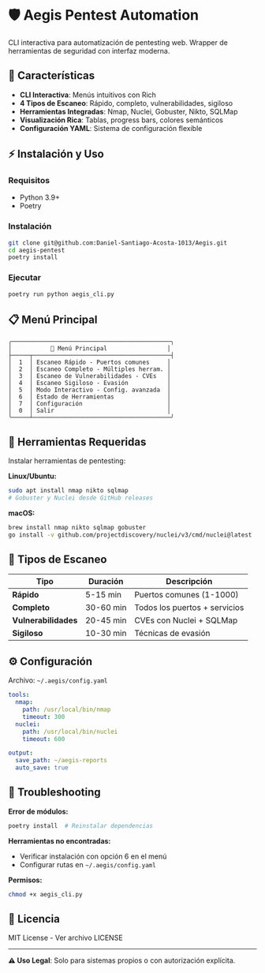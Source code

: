 # 🛡️ Aegis Pentest Automation

CLI interactiva para automatización de pentesting web. Wrapper de herramientas de seguridad con interfaz moderna.

## 🎯 Características

- **CLI Interactiva**: Menús intuitivos con Rich
- **4 Tipos de Escaneo**: Rápido, completo, vulnerabilidades, sigiloso
- **Herramientas Integradas**: Nmap, Nuclei, Gobuster, Nikto, SQLMap
- **Visualización Rica**: Tablas, progress bars, colores semánticos
- **Configuración YAML**: Sistema de configuración flexible

## ⚡ Instalación y Uso

### Requisitos
- Python 3.9+
- Poetry

### Instalación
```bash
git clone git@github.com:Daniel-Santiago-Acosta-1013/Aegis.git
cd aegis-pentest
poetry install
```

### Ejecutar
```bash
poetry run python aegis_cli.py
```

## 📋 Menú Principal

```
╭─────────────────────────────────────────────╮
│           🎯 Menú Principal                 │
├─────┬───────────────────────────────────────┤
│  1  │ Escaneo Rápido - Puertos comunes     │
│  2  │ Escaneo Completo - Múltiples herram. │
│  3  │ Escaneo de Vulnerabilidades - CVEs   │
│  4  │ Escaneo Sigiloso - Evasión           │
│  5  │ Modo Interactivo - Config. avanzada  │
│  6  │ Estado de Herramientas               │
│  7  │ Configuración                        │
│  0  │ Salir                                │
╰─────┴───────────────────────────────────────╯
```

## 🔧 Herramientas Requeridas

Instalar herramientas de pentesting:

**Linux/Ubuntu:**
```bash
sudo apt install nmap nikto sqlmap
# Gobuster y Nuclei desde GitHub releases
```

**macOS:**
```bash
brew install nmap nikto sqlmap gobuster
go install -v github.com/projectdiscovery/nuclei/v3/cmd/nuclei@latest
```

## 🎯 Tipos de Escaneo

| Tipo | Duración | Descripción |
|------|----------|-------------|
| **Rápido** | 5-15 min | Puertos comunes (1-1000) |
| **Completo** | 30-60 min | Todos los puertos + servicios |
| **Vulnerabilidades** | 20-45 min | CVEs con Nuclei + SQLMap |
| **Sigiloso** | 10-30 min | Técnicas de evasión |

## ⚙️ Configuración

Archivo: `~/.aegis/config.yaml`
```yaml
tools:
  nmap:
    path: /usr/local/bin/nmap
    timeout: 300
  nuclei:
    path: /usr/local/bin/nuclei
    timeout: 600

output:
  save_path: ~/aegis-reports
  auto_save: true
```

## 🚦 Troubleshooting

**Error de módulos:**
```bash
poetry install  # Reinstalar dependencias
```

**Herramientas no encontradas:**
- Verificar instalación con opción 6 en el menú
- Configurar rutas en `~/.aegis/config.yaml`

**Permisos:**
```bash
chmod +x aegis_cli.py
```

## 📝 Licencia

MIT License - Ver archivo LICENSE

---

**⚠️ Uso Legal**: Solo para sistemas propios o con autorización explícita. 
